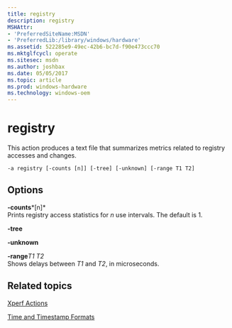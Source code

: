 ```yaml
---
title: registry
description: registry
MSHAttr:
- 'PreferredSiteName:MSDN'
- 'PreferredLib:/library/windows/hardware'
ms.assetid: 522285e9-49ec-42b6-bc7d-f90e473ccc70
ms.mktglfcycl: operate
ms.sitesec: msdn
ms.author: joshbax
ms.date: 05/05/2017
ms.topic: article
ms.prod: windows-hardware
ms.technology: windows-oem
---
```


# registry


This action produces a text file that summarizes metrics related to registry accesses and changes.

``` syntax
-a registry [-counts [n]] [-tree] [-unknown] [-range T1 T2]
```

## Options


<a href="" id="-counts-n-"></a>**-counts***\[n\]*  
Prints registry access statistics for *n* use intervals. The default is 1.

<a href="" id="-tree"></a>**-tree**  

<a href="" id="-unknown"></a>**-unknown**  

<a href="" id="-ranget1-t2"></a>**-range***T1 T2*  
Shows delays between *T1* and *T2*, in microseconds.

## Related topics


[Xperf Actions](xperf-actions.md)

[Time and Timestamp Formats](time-and-timestamp-formats.md)

 

 







